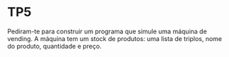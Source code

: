 # TP5

Pediram-te para construir um programa que simule uma máquina de vending.
A máquina tem um stock de produtos: uma lista de triplos, nome do produto, quantidade e preço.

